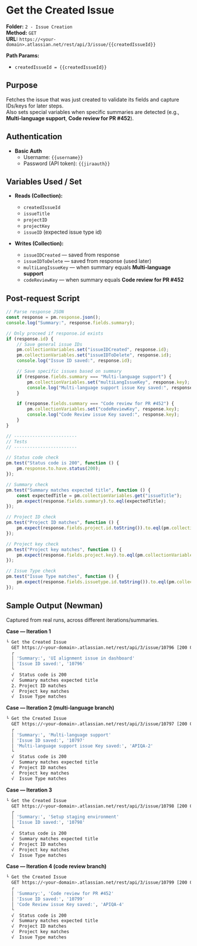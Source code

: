 # Get the Created Issue

**Folder:** `2 - Issue Creation`  
**Method:** `GET`  
**URL:** `https://<your-domain>.atlassian.net/rest/api/3/issue/{{createdIssueId}}`

**Path Params:**
- `createdIssueId = {{createdIssueId}}`

## Purpose
Fetches the issue that was just created to validate its fields and capture IDs/keys for later steps.  
Also sets special variables when specific summaries are detected (e.g., **Multi-language support**, **Code review for PR #452**).

## Authentication
- **Basic Auth**
  - Username: `{{username}}`
  - Password (API token): `{{jiraauth}}`

## Variables Used / Set
- **Reads (Collection):**
  - `createdIssueId`
  - `issueTitle`
  - `projectID`
  - `projectKey`
  - `issueID` (expected issue type id)

- **Writes (Collection):**
  - `issueIDCreated` — saved from response
  - `issueIDToDelete` — saved from response (used later)
  - `multiLangIssueKey` — when summary equals **Multi-language support**
  - `codeReviewKey` — when summary equals **Code review for PR #452**

## Post-request Script
```javascript
// Parse response JSON
const response = pm.response.json();
console.log("Summary:", response.fields.summary);

// Only proceed if response.id exists
if (response.id) {
    // Save general issue IDs
    pm.collectionVariables.set("issueIDCreated", response.id);
    pm.collectionVariables.set("issueIDToDelete", response.id);
    console.log("Issue ID saved:", response.id);

    // Save specific issues based on summary
    if (response.fields.summary === "Multi-language support") {
        pm.collectionVariables.set("multiLangIssueKey", response.key);
        console.log("Multi-language support issue Key saved:", response.key);
    }

    if (response.fields.summary === "Code review for PR #452") {
        pm.collectionVariables.set("codeReviewKey", response.key);
        console.log("Code Review issue Key saved:", response.key);
    }
}

// ------------------------
// Tests
// ------------------------

// Status code check
pm.test("Status code is 200", function () {
    pm.response.to.have.status(200);
});

// Summary check
pm.test("Summary matches expected title", function () {
    const expectedTitle = pm.collectionVariables.get("issueTitle");
    pm.expect(response.fields.summary).to.eql(expectedTitle);
});

// Project ID check
pm.test("Project ID matches", function () {
    pm.expect(response.fields.project.id.toString()).to.eql(pm.collectionVariables.get("projectID"));
});

// Project key check
pm.test("Project key matches", function () {
    pm.expect(response.fields.project.key).to.eql(pm.collectionVariables.get("projectKey"));
});

// Issue Type check
pm.test("Issue Type matches", function () {
    pm.expect(response.fields.issuetype.id.toString()).to.eql(pm.collectionVariables.get("issueID"));
});
```

## Sample Output (Newman)
Captured from real runs, across different iterations/summaries.

**Case — Iteration 1**

```bash
└ Get the Created Issue
  GET https://<your-domain>.atlassian.net/rest/api/3/issue/10796 [200 OK, 8.24kB, 297ms]
  ┌
  │ 'Summary:', 'UI alignment issue in dashboard'
  │ 'Issue ID saved:', '10796'
  └
  √  Status code is 200
  √  Summary matches expected title
  2. Project ID matches
  √  Project key matches
  √  Issue Type matches
```

**Case — Iteration 2 (multi-language branch)**

```bash
└ Get the Created Issue
  GET https://<your-domain>.atlassian.net/rest/api/3/issue/10797 [200 OK, 8.28kB, 251ms]
  ┌
  │ 'Summary:', 'Multi-language support'
  │ 'Issue ID saved:', '10797'
  │ 'Multi-language support issue Key saved:', 'APIQA-2'
  └
  √  Status code is 200
  √  Summary matches expected title
  √  Project ID matches
  √  Project key matches
  √  Issue Type matches
```

**Case — Iteration 3**

```bash
└ Get the Created Issue
  GET https://<your-domain>.atlassian.net/rest/api/3/issue/10798 [200 OK, 8.24kB, 200ms]
  ┌
  │ 'Summary:', 'Setup staging environment'
  │ 'Issue ID saved:', '10798'
  └
  √  Status code is 200
  √  Summary matches expected title
  √  Project ID matches
  √  Project key matches
  √  Issue Type matches
```

**Case — Iteration 4 (code review branch)**

```bash
└ Get the Created Issue
  GET https://<your-domain>.atlassian.net/rest/api/3/issue/10799 [200 OK, 8.24kB, 220ms]
  ┌
  │ 'Summary:', 'Code review for PR #452'
  │ 'Issue ID saved:', '10799'
  │ 'Code Review issue Key saved:', 'APIQA-4'
  └
  √  Status code is 200
  √  Summary matches expected title
  √  Project ID matches
  √  Project key matches
  √  Issue Type matches
```

